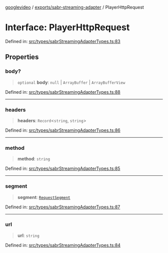 [googlevideo](../../../README.md) / [exports/sabr-streaming-adapter](../README.md) / PlayerHttpRequest

# Interface: PlayerHttpRequest

Defined in: [src/types/sabrStreamingAdapterTypes.ts:83](https://github.com/LuanRT/googlevideo/blob/cc730b4dbadc5ae882d6aa28d716e442943577fa/src/types/sabrStreamingAdapterTypes.ts#L83)

## Properties

### body?

> `optional` **body**: `null` \| `ArrayBuffer` \| `ArrayBufferView`

Defined in: [src/types/sabrStreamingAdapterTypes.ts:88](https://github.com/LuanRT/googlevideo/blob/cc730b4dbadc5ae882d6aa28d716e442943577fa/src/types/sabrStreamingAdapterTypes.ts#L88)

***

### headers

> **headers**: `Record`\<`string`, `string`\>

Defined in: [src/types/sabrStreamingAdapterTypes.ts:86](https://github.com/LuanRT/googlevideo/blob/cc730b4dbadc5ae882d6aa28d716e442943577fa/src/types/sabrStreamingAdapterTypes.ts#L86)

***

### method

> **method**: `string`

Defined in: [src/types/sabrStreamingAdapterTypes.ts:85](https://github.com/LuanRT/googlevideo/blob/cc730b4dbadc5ae882d6aa28d716e442943577fa/src/types/sabrStreamingAdapterTypes.ts#L85)

***

### segment

> **segment**: [`RequestSegment`](RequestSegment.md)

Defined in: [src/types/sabrStreamingAdapterTypes.ts:87](https://github.com/LuanRT/googlevideo/blob/cc730b4dbadc5ae882d6aa28d716e442943577fa/src/types/sabrStreamingAdapterTypes.ts#L87)

***

### url

> **url**: `string`

Defined in: [src/types/sabrStreamingAdapterTypes.ts:84](https://github.com/LuanRT/googlevideo/blob/cc730b4dbadc5ae882d6aa28d716e442943577fa/src/types/sabrStreamingAdapterTypes.ts#L84)
